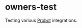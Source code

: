 # owners-test

Testing various [Probot][probot] integrations.

[probot]: https://github.com/probot/probot
